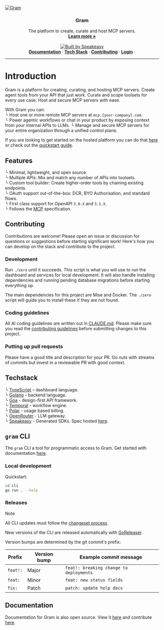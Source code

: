 <a href="https://www.speakeasy.com/product/gram" target="_blank">
   <picture>
       <source media="(prefers-color-scheme: light)" srcset="https://github.com/user-attachments/assets/1812f171-1650-4045-ac35-21bdd7b103a6">
       <source media="(prefers-color-scheme: dark)" srcset="https://github.com/user-attachments/assets/3f14e446-0dec-4b8a-b36e-fd92efc25751">
       <img src="https://github.com/user-attachments/assets/3f14e446-0dec-4b8a-b36e-fd92efc25751#gh-dark-mode-only" alt="Gram">
   </picture>
 </a>

<h3 align="center">Gram</h3>

<p align="center">
    The platform to create, curate and host MCP servers.
    <br />
    <a href="https://www.speakeasy.com/product/gram"><strong>Learn more »</strong></a>
    <br />
    <br />
    <a href="https://speakeasy.com/"><img alt="Built by Speakeasy" src="https://www.speakeasy.com/assets/badges/built-by-speakeasy.svg" />
    <br />
  </a>
    <a href="#Documentation"><strong>Documentation</strong></a> ·
    <a href="#Techstack"><strong>Tech Stack</strong></a> ·
    <a href="#Contributing"><strong>Contributing</strong></a> ·
    <a href="https://app.getgram.ai/"><strong>Login</strong></a> ·
</p>

<p align="center">

</p>

<hr />

# Introduction

Gram is a platform for creating, curating, and hosting MCP servers. Create agent tools from your API that just work. Curate and scope toolsets for every use case. Host and secure MCP servers with ease.

With Gram you can:  
└ Host one or more remote MCP servers at `mcp.{your-company}.com`.  
└ Power agentic workflows or chat in your product by exposing context from your internal APIs to LLMs.
└ Manage and secure MCP servers for your entire organization through a unified control plane.  

If you are looking to get started on the hosted platform you can do that [here](https://app.getgram.ai/) or check out the [quickstart guide](https://docs.getgram.ai/gram-quickstart).

## Features

└ Minimal, lightweight, and open source.  
└ Multiple APIs: Mix and match any number of APIs into toolsets.  
└ Custom tool builder: Create higher-order tools by chaining existing endpoints.  
└ OAuth support out-of-the-box: DCR, BYO Authorisation, and standard flows.  
└ First class support for OpenAPI `3.0.X` and `3.1.X`.  
└ Follows the [MCP](https://modelcontextprotocol.io/docs/getting-started/intro) specification.

## Contributing

Contributions are welcome! Please open an issue or discussion for questions or suggestions before starting significant work!
Here's how you can develop on the stack and contribute to the project.

### Development

Run `./zero` until it succeeds. This script is what you will use to run the dashboard and services for local development. It will also handle installing dependencies and running pending database migrations before starting everything up.

The main dependencies for this project are Mise and Docker. The `./zero` script will guide you to install these if they are not found.

### Coding guidelines

All AI coding guidelines are written out in [CLAUDE.md](./CLAUDE.md). Please make sure you read the [contributing guidelines](./CONTRIBUTING.md) before submitting changes to this project.

### Putting up pull requests

Please have a good title and description for your PR. Go nuts with streams of commits but invest in a reviewable PR with good context.  

## Techstack

└ [TypeScript](https://www.typescriptlang.org/) – dashboard language.  
└ [Golang](https://go.dev/) - backend language.  
└ [Goa](https://github.com/goadesign/goa) - design-first API framework.  
└ [Temporal](https://temporal.io/) - workflow engine.  
└ [Polar](https://polar.sh/) - usage based billing.  
└ [OpenRouter](https://openrouter.ai/) - LLM gateway.  
└ [Speakeasy](https://www.speakeasy.com/) - Generated SDKs. Spec hosted [here](http://app.getgram.ai/openapi.yaml).  

## `gram` CLI

The `gram` CLI a tool for programmatic access to Gram. Get started with documentation [here](https://docs.getgram.ai/command-line/installation).

### Local development

Quickstart:

```bash
cd cli
go run . --help
```

### Releases

> [!NOTE]  
> All CLI updates must follow the [changeset process](./docs/runbooks/version-management-with-changesets.md).

New versions of the CLI are released automatically with [GoReleaser](./.goreleaser.yaml).

Version bumps are determined by the git commit's prefix:

| Prefix   | Version bump | Example commit message                  |
| -------- | ------------ | --------------------------------------- |
| `feat!:` | Major        | `feat!: breaking change to deployments` |
| `feat:`  | Minor        | `feat: new status fields`               |
| `fix:`   | Patch        | `patch: update help docs`               |

## Documentation

Documentation for Gram is also open source. View it [here](https://www.speakeasy.com/docs/gram/introduction) and contribute [here](https://github.com/speakeasy-api/developer-docs/tree/main/docs/gram).
